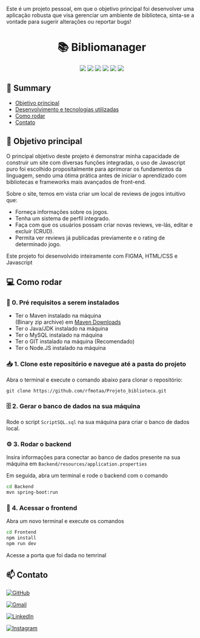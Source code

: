 Este é um projeto pessoal, em que o objetivo principal foi desenvolver uma aplicação robusta que visa gerenciar um ambiente de biblioteca, sinta-se a vontade para sugerir alterações ou reportar bugs! 

<h1 align="center">📚 Bibliomanager</h1>

<div align="center">
  <img src="https://img.shields.io/badge/Java-007396?style=for-the-badge&logo=java&logoColor=white">
  <img src="https://img.shields.io/badge/Hibernate-59666C?style=for-the-badge&logo=hibernate&logoColor=white">
  <img src="https://img.shields.io/badge/Spring_Boot-6DB33F?style=for-the-badge&logo=spring-boot&logoColor=white">
  <img src="https://img.shields.io/badge/JavaScript-F7DF1E?style=for-the-badge&logo=javascript&logoColor=black">
  <img src="https://img.shields.io/badge/React-20232A?style=for-the-badge&logo=react&logoColor=61DAFB">
  <img src="https://img.shields.io/badge/MySQL-00000F?style=for-the-badge&logo=mysql&logoColor=white">
</div>

## 📖 Summary 

- [Objetivo principal](#-objetivo-principal)
- [Desenvolvimento e tecnologias utilizadas](#-desenvolvimento-e-tecnologias-utilizadas)
- [Como rodar](#-como-rodar)
- [Contato](#-contato)

## 🥅 Objetivo principal

O principal objetivo deste projeto é demonstrar minha capacidade de construir um site com diversas funções integradas, o uso de Javascript puro foi escolhido propositalmente para aprimorar os fundamentos da linguagem, 
sendo uma ótima prática antes de iniciar o aprendizado com bibliotecas e frameworks mais avançados de front-end.

Sobre o site, temos em vista criar um local de reviews de jogos intuitivo que:
- Forneça informações sobre os jogos.
- Tenha um sistema de perfil integrado.
- Faça com que os usuários possam criar novas reviews, ve-lás, editar e excluir (CRUD).
- Permita ver reviews já publicadas previamente e o rating de determinado jogo.

Este projeto foi desenvolvido inteiramente com FIGMA, HTML/CSS e Javascript

## 💻 Como rodar

### 📜 0. Pré requisitos a serem instalados

- Ter o Maven instalado na máquina<br>
  (Binary zip archive) em [Maven Downloads](https://maven.apache.org/download.cgi)
- Ter o Java/JDK instalado na máquina
- Ter o MySQL instalado na máquina
- Ter o GIT instalado na máquina (Recomendado)
- Ter o Node.JS instalado na máquina

### 📥 1. Clone este repositório e navegue até a pasta do projeto
Abra o terminal e execute o comando abaixo para clonar o repositório:
```
git clone https://github.com/rfmotaa/Projeto_biblioteca.git
```

### 🗄️ 2. Gerar o banco de dados na sua máquina

Rode o script `ScriptSQL.sql` na sua máquina para criar o banco de dados local.

### ⚙️ 3. Rodar o backend

Insira informações para conectar ao banco de dados presente na sua máquina em `Backend/resources/application.properties`

Em seguida, abra um terminal e rode o backend com o comando
```bash
cd Backend
mvn spring-boot:run
```

### 🎨 4. Acessar o frontend

Abra um novo terminal e execute os comandos
```bash
cd Frontend
npm install
npm run dev
```
Acesse a porta que foi dada no temrinal

## 📫 Contato

[![GitHub](https://img.shields.io/badge/github-%23121011.svg?style=for-the-badge&logo=github&logoColor=white)](https://github.com/rfmotaa)

[![Gmail](https://img.shields.io/badge/Gmail-D14836?style=for-the-badge&logo=gmail&logoColor=white)](mailto:rafaelssoni1000@gmail.com)

[![LinkedIn](https://img.shields.io/badge/linkedin-%230077B5.svg?style=for-the-badge&logo=linkedin&logoColor=white)](https://www.linkedin.com/in/rfmota/)

[![Instagram](https://img.shields.io/badge/Instagram-%23E4405F.svg?style=for-the-badge&logo=Instagram&logoColor=white)](https://www.instagram.com/rf_motaa/)
